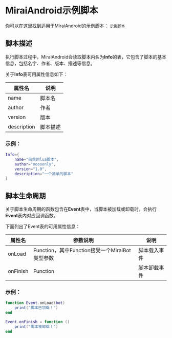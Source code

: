 # MiraiAndroid示例脚本

你可以在这里找到适用于MiraiAndroid的示例脚本： [`示例脚本`](https://github.com/only52607/lua-mirai/tree/master/demos)

## 脚本描述

执行脚本过程中，MiraiAndroid会读取脚本内名为**Info**的表，它包含了脚本的基本信息，包括名字、作者、版本、描述等信息。

关于**Info**表可用属性信息如下：

| 属性名      | 说明     |
| ----------- | -------- |
| name        | 脚本名   |
| author      | 作者     |
| version     | 版本     |
| description | 脚本描述 |

### 示例：

```lua
Info={
    name="简单的lua脚本",
    author="ooooonly",
    version="1.0",
    description="一个简单的脚本"
}
```

## 脚本生命周期

关于脚本生命周期的函数包含在**Event**表中，当脚本被加载或卸载时，会执行**Event**表内对应回调函数。

下面列出了Event表的可用属性信息：

| 属性名   | 参数说明                                       | 说明         |
| -------- | ---------------------------------------------- | ------------ |
| onLoad   | Function，其中Function接受一个MiraiBot类型参数 | 脚本载入事件 |
| onFinish | Function                                       | 脚本卸载事件 |

### 示例：

```lua
function Event.onLoad(bot)
	print("脚本已加载！")
end

Event.onFinish = function () 
    print("脚本被卸载！") 
end
```

## 